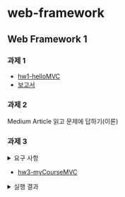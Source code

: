 # web-framework
## Web Framework 1
### 과제 1
- [hw1-helloMVC](https://github.com/coding-Benny/web-framework/tree/master/hw1-helloMVC)
- [보고서](https://github.com/coding-Benny/web-framework/wiki/hw1-helloMVC)
### 과제 2
Medium Article 읽고 문제에 답하기(이론)
### 과제 3
<details>
  <summary>요구 사항</summary>
  <ol>
    <li>지금까지 수강한 교과목을 데이터베이스에 저장</li>
    <li>웹 페이지 접속 시 인증 유무를 체크
      <ul>
        <li>인증되었으면 메인 페이지로 이동</li>
        <li>미인증시 자체적으로 작성한 로그인 폼을 출력하고 입력된 사용자 계정 정보는 DB에 저장</li>
      </ul>
    </li>
    <li>메인 페이지에는 다음과 같은 메뉴가 있음
      <ul>
        <li>학년/학기별 이수 학점 조회</li>
          <table>
            <theader>
              <tr><th>년도</th><th>학기</th><th>취득 학점</th><th>상세보기</th></tr>
            </theader>
            <tbody>
              <tr><td>...</td><td>...</td><td>...</td><td>...</td></tr>
              <tr><td>2020</td><td>1</td><td>18</td><td>링크</td></tr>
              <tr><td>2020</td><td>2</td><td>18</td><td>링크</td></tr>
            </tbody>
            <tfoot style="text-align: center">
              <tr><th>총계</th><th></th><th>94</th><th></th></tr>
            </tfoot>
          </table>
          상세보기 링크 클릭 시 학기별 수강 내역 출력
          <table>
            <theader>
              <tr><th>년도</th><th>학기</th><th>교과목명</th><th>교과구분</th><th>담당교수</th><th>학점</th></tr>
            </theader>
            <tbody>
              <tr><td>2020</td><td>1</td><td>정보보안</td><td>전선</td><td>김남윤</td><td>3</td></tr>
              <tr><td>2020</td><td>1</td><td>운영체제</td><td>전선</td><td>황기태</td><td>3</td></tr>
              <tr><td>...</td><td>...</td><td>...</td><td>...</td><td>...</td><td>...</td></tr>
            </tbody>
          </table>
        <li>수강 신청하기</li>
          2021년 1학기에 신청할 예상 교과목을 웹 폼을 통해 입력 받고 해당 데이터에 대한 검증 작업을 실시한 후(오류시 재입력 요청) DB에 저장
        <li>수강 신청 조회</li>
          <table>
            <theader>
              <tr><th>년도</th><th>학기</th><th>교과목명</th><th>교과구분</th><th>담당교수</th><th>학점</th></tr>
            </theader>
            <tbody>
              <tr><td>2021</td><td>1</td><td>데이터베이스</td><td>전선</td><td>김영웅</td><td>3</td></tr>
              <tr><td>2021</td><td>1</td><td>안드로이드</td><td>전지</td><td>허준영</td><td>3</td></tr>
              <tr><td>...</td><td>...</td><td>...</td><td>...</td><td>...</td><td>...</td></tr>
            </tbody>
          </table>
        </li>
    </ul>
  </ol>
</details>

- [hw3-myCourseMVC](https://github.com/coding-Benny/web-framework/tree/master/myCourseMVC)

<details>
  <summary>실행 결과</summary>
  <ul>
    <li>로그인</li>
    <img src="https://github.com/coding-Benny/web-framework/blob/master/myCourseMVC/images/login.png" width="600" height="300">
    <li>메인 페이지</li>
    <img src="https://github.com/coding-Benny/web-framework/blob/master/myCourseMVC/images/main.png" width="600" height="180">
    <li>학년/학기별 이수 총 학점</li>
    <img src="https://github.com/coding-Benny/web-framework/blob/master/myCourseMVC/images/summary.png" width="600" height="450">
    <li>2020-1 수강 내역</li>
    <img src="https://github.com/coding-Benny/web-framework/blob/master/myCourseMVC/images/detail-2020-1.png" width="600" height="450">
    <li>2021-1 수강신청 폼</li>
    <img src="https://github.com/coding-Benny/web-framework/blob/master/myCourseMVC/images/register.png" width="600" height="300">
    <li>수강신청 완료</li>
    <img src="https://github.com/coding-Benny/web-framework/blob/master/myCourseMVC/images/register-completed.png" width="600" height="180">
    <li>2021-1 수강 신청 내역</li>
    <img src="https://github.com/coding-Benny/web-framework/blob/master/myCourseMVC/images/registration.png" width="600" height="450">
  </ul>
</details>
